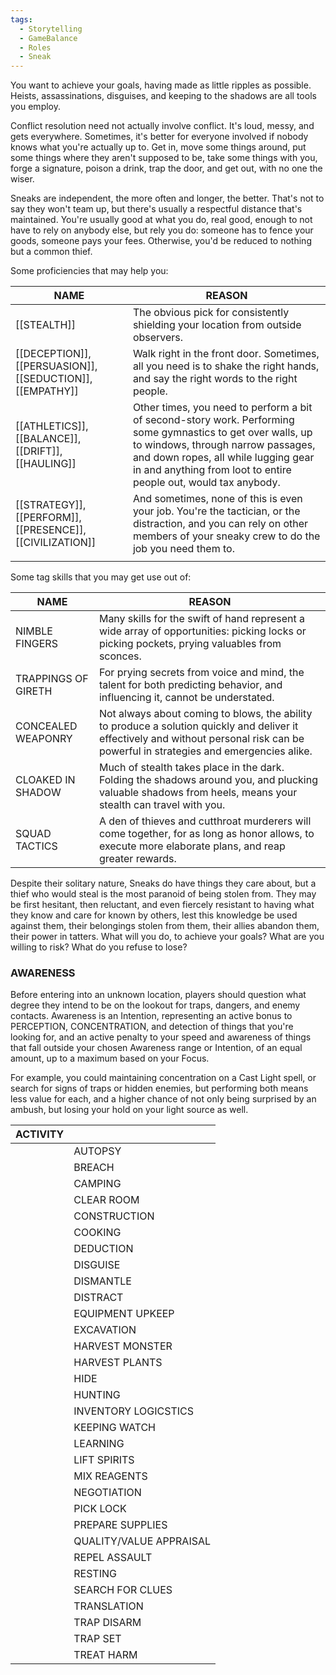 ```yaml
---
tags:
  - Storytelling
  - GameBalance
  - Roles
  - Sneak
---
```

You want to achieve your goals, having made as little ripples as possible. Heists, assassinations, disguises, and keeping to the shadows are all tools you employ.

Conflict resolution need not actually involve conflict. It's loud, messy, and gets everywhere. Sometimes, it's better for everyone involved if nobody knows what you're actually up to. Get in, move some things around, put some things where they aren't supposed to be, take some things with you, forge a signature, poison a drink, trap the door, and get out, with no one the wiser.

Sneaks are independent, the more often and longer, the better. That's not to say they won't team up, but there's usually a respectful distance that's maintained. You're usually good at what you do, real good, enough to not have to rely on anybody else, but rely you do: someone has to fence your goods, someone pays your fees. Otherwise, you'd be reduced to nothing but a common thief.


Some proficiencies that may help you:

| NAME                                                      | REASON                                                                                                                                                                                                                                                       |
| --------------------------------------------------------- | ------------------------------------------------------------------------------------------------------------------------------------------------------------------------------------------------------------------------------------------------------------ |
| [[STEALTH]]                                               | The obvious pick for consistently shielding your location from outside observers.                                                                                                                                                                            |
| [[DECEPTION]], [[PERSUASION]], [[SEDUCTION]], [[EMPATHY]] | Walk right in the front door. Sometimes, all you need is to shake the right hands, and say the right words to the right people.                                                                                                                              |
| [[ATHLETICS]], [[BALANCE]], [[DRIFT]], [[HAULING]]        | Other times, you need to perform a bit of second-story work. Performing some gymnastics to get over walls, up to windows, through narrow passages, and down ropes, all while lugging gear in and anything from loot to entire people out, would tax anybody. |
| [[STRATEGY]], [[PERFORM]], [[PRESENCE]], [[CIVILIZATION]] | And sometimes, none of this is even your job. You're the tactician, or the distraction, and you can rely on other members of your sneaky crew to do the job you need them to.                                                                                |
|                                                           |                                                                                                                                                                                                                                                              |

Some tag skills that you may get use out of:

| NAME                | REASON                                                                                                                                                                                |
| ------------------- | ------------------------------------------------------------------------------------------------------------------------------------------------------------------------------------- |
| NIMBLE FINGERS      | Many skills for the swift of hand represent a wide array of opportunities: picking locks or picking pockets, prying valuables from sconces.                                           |
| TRAPPINGS OF GIRETH | For prying secrets from voice and mind, the talent for both predicting behavior, and influencing it, cannot be understated.                                                           |
| CONCEALED WEAPONRY  | Not always about coming to blows, the ability to produce a solution quickly and deliver it effectively and without personal risk can be powerful in strategies and emergencies alike. |
| CLOAKED IN SHADOW   | Much of stealth takes place in the dark. Folding the shadows around you, and plucking valuable shadows from heels, means your stealth can travel with you.                            |
| SQUAD TACTICS       | A den of thieves and cutthroat murderers will come together, for as long as honor allows, to execute more elaborate plans, and reap greater rewards.                                  |

Despite their solitary nature, Sneaks do have things they care about, but a thief who would steal is the most paranoid of being stolen from. They may be first hesitant, then reluctant, and even fiercely resistant to having what they know and care for known by others, lest this knowledge be used against them, their belongings stolen from them, their allies abandon them, their power in tatters. What will you do, to achieve your goals? What are you willing to risk? What do you refuse to lose?

### AWARENESS
Before entering into an unknown location, players should question what degree they intend to be on the lookout for traps, dangers, and enemy contacts.
Awareness is an Intention, representing an active bonus to PERCEPTION, CONCENTRATION, and detection of things that you're looking for, and an active penalty to your speed and awareness of things that fall outside your chosen Awareness range or Intention, of an equal amount, up to a maximum based on your Focus.

For example, you could maintaining concentration on a Cast Light spell, or search for signs of traps or hidden enemies, but performing both means less value for each, and a higher chance of not only being surprised by an ambush, but losing your hold on your light source as well.

| ACTIVITY |                         |
| -------- | ----------------------- |
|          | AUTOPSY                 |
|          | BREACH                  |
|          | CAMPING                 |
|          | CLEAR ROOM<br>          |
|          | CONSTRUCTION            |
|          | COOKING                 |
|          | DEDUCTION               |
|          | DISGUISE                |
|          | DISMANTLE               |
|          | DISTRACT                |
|          | EQUIPMENT UPKEEP        |
|          | EXCAVATION              |
|          | HARVEST MONSTER         |
|          | HARVEST PLANTS          |
|          | HIDE                    |
|          | HUNTING                 |
|          | INVENTORY LOGICSTICS    |
|          | KEEPING WATCH           |
|          | LEARNING                |
|          | LIFT SPIRITS            |
|          | MIX REAGENTS            |
|          | NEGOTIATION             |
|          | PICK LOCK               |
|          | PREPARE SUPPLIES        |
|          | QUALITY/VALUE APPRAISAL |
|          | REPEL ASSAULT           |
|          | RESTING                 |
|          | SEARCH FOR CLUES        |
|          | TRANSLATION             |
|          | TRAP DISARM             |
|          | TRAP SET                |
|          | TREAT HARM              |